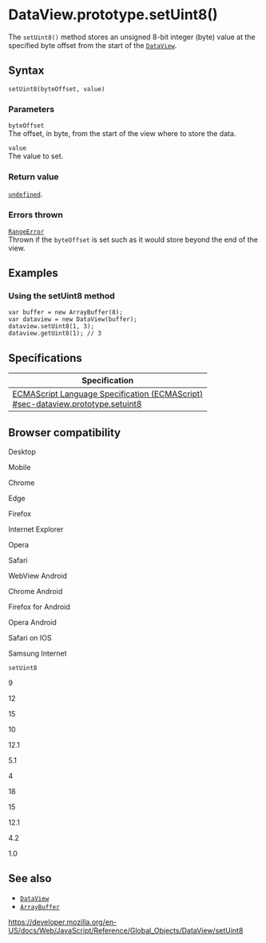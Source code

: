 DataView.prototype.setUint8()
=============================

The `setUint8()` method stores an unsigned 8-bit integer (byte) value at the specified byte offset from the start of the [`DataView`](../dataview).

Syntax
------

    setUint8(byteOffset, value)

### Parameters

`byteOffset`  
The offset, in byte, from the start of the view where to store the data.

`value`  
The value to set.

### Return value

[`undefined`](../undefined).

### Errors thrown

[`RangeError`](../rangeerror)  
Thrown if the `byteOffset` is set such as it would store beyond the end of the view.

Examples
--------

### Using the setUint8 method

    var buffer = new ArrayBuffer(8);
    var dataview = new DataView(buffer);
    dataview.setUint8(1, 3);
    dataview.getUint8(1); // 3

Specifications
--------------

<table><thead><tr class="header"><th>Specification</th></tr></thead><tbody><tr class="odd"><td><a href="https://tc39.es/ecma262/#sec-dataview.prototype.setuint8">ECMAScript Language Specification (ECMAScript)<br />
<span class="small">#sec-dataview.prototype.setuint8</span></a></td></tr></tbody></table>

Browser compatibility
---------------------

Desktop

Mobile

Chrome

Edge

Firefox

Internet Explorer

Opera

Safari

WebView Android

Chrome Android

Firefox for Android

Opera Android

Safari on IOS

Samsung Internet

`setUint8`

9

12

15

10

12.1

5.1

4

18

15

12.1

4.2

1.0

See also
--------

-   [`DataView`](../dataview)
-   [`ArrayBuffer`](../arraybuffer)

<a href="https://developer.mozilla.org/en-US/docs/Web/JavaScript/Reference/Global_Objects/DataView/setUint8" class="_attribution-link">https://developer.mozilla.org/en-US/docs/Web/JavaScript/Reference/Global_Objects/DataView/setUint8</a>
